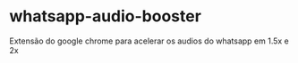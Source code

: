 # whatsapp-audio-booster
Extensão do google chrome para acelerar os audios do whatsapp em 1.5x e 2x
